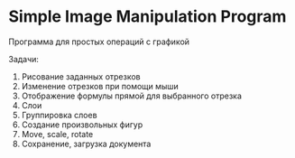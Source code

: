 # Simple Image Manipulation Program<br>
Программа для простых операций с графикой<br>


Задачи:<br>
1) Рисование заданных отрезков  
2) Изменение отрезков при помощи мыши  
3) Отображение формулы прямой для выбранного отрезка  
4) Слои  
5) Группировка слоев  
6) Создание произвольных фигур  
7) Move, scale, rotate  
8) Сохранение, загрузка документа  
